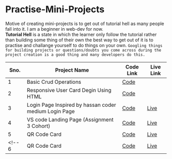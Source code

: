 # Practise-Mini-Projects

Motive of creating mini-projects is to get out of tutorial hell as many people fall into it.
I am a beginner in web-dev for now.<br>
**Tutorial Hell** is a state in which the learner only follow the tutorial rather than building some thing of their own the best way to get out of it is to practise and challange yourself to do things on your own.
``
Googling things for building projects or questions/doubts you come across during the project creation is a good thing and many developers do this.
``

Sno. | Project Name | Code Link | Live Link |
|----| -------------|-----------|-----------|
1|Basic Crud Operations|[Code](https://github.com/pankajsingh016/Practise-Mini-Projects/tree/main/Crud%20Operation%20Using%20HTML%20CSS%20and%20Js)|[]()|
2|Responsive User Card Degin Using HTML|[Code](https://github.com/pankajsingh016/Practise-Mini-Projects/tree/main/Responsive%20Card%20Design)|[]()|
3|Login Page Inspired by hassan coder medium Login Page | [Code](https://github.com/pankajsingh016/Practise-Mini-Projects/tree/main/Login%20Page) |[Live](https://66a735af0aed3bfa2e86f4d4--extraordinary-torrone-702619.netlify.app/)|
4| VS code Landing Page (Assignment 3 Cohort)|[Code](https://github.com/pankajsingh016/Practise-Mini-Projects/tree/main/VsCode%20Landing%20Page%20copy)|[Live](https://66ae80be3cf2b4cc18b521c5--papaya-marzipan-8af442.netlify.app/) 
5| QR Code Card | [Code](https://github.com/pankajsingh016/Practise-Mini-Projects/tree/main/QR%20Code%20Card%20Design) | [Live](https://66cc197b616fe4ea323c85f6--superlative-hamster-64df7a.netlify.app/) |
<!-- 6| QR Code Card | [Code]() | [Live]() | -->
